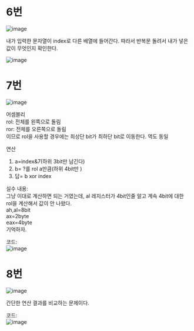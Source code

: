 # 6번  

![image](https://user-images.githubusercontent.com/65746019/118140811-af318a00-b443-11eb-90c5-d3d94d9726b5.png)  

내가 입력한 문자열이 index로 다른 배열에 들어간다. 따라서 반복문 돌려서 내가 넣은 값이 무엇인지 확인한다.  

![image](https://user-images.githubusercontent.com/65746019/118140982-db4d0b00-b443-11eb-9feb-b6e496ad79b1.png)  


# 7번  
![image](https://user-images.githubusercontent.com/65746019/118359269-ae246800-b5bd-11eb-83ac-3a769f3daa84.png)


어셈블리  
rol: 전체를 왼쪽으로 돌림  
ror: 전체를 오른쪽으로 돌림  
이므로 rol을 사용할 경우에는 최상단 bit가 최하단 bit로 이동한다. 역도 동일  

연산
1) a=index&7(하위 3bit만 남긴다)  
2) b= ?를 rol a만큼(하위 4bit만 )  
3) 답= b xor index  

실수 내용:  
그냥 이대로 계산하면 되는 거였는데, al 레지스터가 4bit인줄 알고 계속 4bit에 대한 rol을 계산해서 값이 안 나왔다.  
ah,al=8bit    
ax=2byte  
eax=4byte  
기억하자.  

코드:  
![image](https://user-images.githubusercontent.com/65746019/118361059-a1efd900-b5c4-11eb-9ca0-1150a3755ad1.png)  



# 8번  
![image](https://user-images.githubusercontent.com/65746019/118357544-acef3d00-b5b5-11eb-8eb4-49e3eaf6634f.png)  

간단한 연산 결과를 비교하는 문제이다.  

코드:  
![image](https://user-images.githubusercontent.com/65746019/118357968-9b0e9980-b5b7-11eb-9a2b-48d5cb6a9d97.png)






